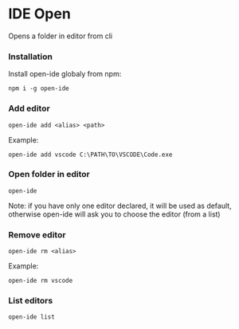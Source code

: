 # IDE Open
Opens a folder in editor from cli

### Installation

Install open-ide globaly from npm:
```
npm i -g open-ide
```

### Add editor

```
open-ide add <alias> <path>
```
Example:
```
open-ide add vscode C:\PATH\TO\VSCODE\Code.exe
```

### Open folder in editor

```
open-ide
```

Note: if you have only one editor declared, it will be used as default,
otherwise open-ide will ask you to choose the editor (from a list)

### Remove editor

```
open-ide rm <alias>
```

Example:

```
open-ide rm vscode
```

### List editors

```
open-ide list
```